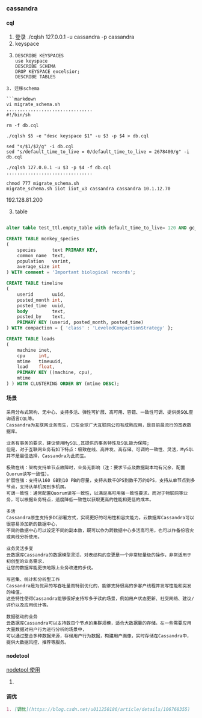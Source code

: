 ### cassandra

#### cql

1. 登录 ./cqlsh 127.0.0.1 -u cassandra -p cassandra
2. keyspace
3. ```
   DESCRIBE KEYSPACES 
   use keyspace 
   DESCRIBE SCHEMA
   DROP KEYSPACE excelsior;
   DESCRIBE TABLES

```
3. 迁移schema

```markdown
vi migrate_schema.sh
................................
#!/bin/sh

rm -f db.cql

./cqlsh $5 -e "desc keyspace $1" -u $3 -p $4 > db.cql

sed "s/$1/$2/g" -i db.cql
sed "s/default_time_to_live = 0/default_time_to_live = 2678400/g" -i db.cql

./cqlsh 127.0.0.1 -u $3 -p $4 -f db.cql
................................

chmod 777 migrate_schema.sh
migrate_schema.sh iiot iiot_v3 cassandra cassandra 10.1.12.70
```



192.128.81.200

3. table

```sql

alter table test_ttl.empty_table with default_time_to_live= 120 AND gc_grace_seconds = 0;

CREATE TABLE monkey_species
(
    species      text PRIMARY KEY,
    common_name  text,
    population   varint,
    average_size int
) WITH comment = 'Important biological records';

CREATE TABLE timeline
(
    userid       uuid,
    posted_month int,
    posted_time  uuid,
    body         text,
    posted_by    text,
    PRIMARY KEY (userid, posted_month, posted_time)
) WITH compaction = { 'class' : 'LeveledCompactionStrategy' };

CREATE TABLE loads
(
    machine inet,
    cpu     int,
    mtime   timeuuid,
    load    float,
    PRIMARY KEY ((machine, cpu),
    mtime
) ) WITH CLUSTERING ORDER BY (mtime DESC);
```

#### 场景

```
采用分布式架构、无中心、支持多活、弹性可扩展、高可用、容错、一致性可调、提供类SQL查询语言CQL等。
Cassandra为互联网业务而生，已在全球广大互联网公司有成熟应用，是目前最流行的宽表数据库。
```

```
业务有事务的要求，建议使用MySQL,其提供的事务特性及SQL能力保障;
但是，对于互联网业务有如下特点：极致在线、高并发、高存储、可调的一致性、灵活，MySQL并不是最佳选择，Cassandra为此而生。

极致在线：架构支持单节点故障时，业务无影响（注：要求节点及数据副本均有冗余，配置Quorum读写一致性）。
扩展性强：支持从160 GB到10 PB的容量，支持从数千QPS到数千万的QPS，支持从单节点到多节点，支持从单机房到多机房。
可调一致性：通常配置Quorum读写一致性，以满足高可用强一致性要求。而对于物联网等业务，可以根据业务特点，适度降低一致性以获取更高的性能和更低的成本。
```

``` 
多活
Cassandra原生支持多DC部署方式，实现更好的可用性和容灾能力。云数据库Cassandra可以很容易添加新的数据中心，
不同的数据中心可以设定不同的副本数，既可以作为跨数据中心多活高可用，也可以作备份容灾或离线分析使用。

业务灵活多变
云数据库Cassandra的数据模型灵活，对表结构的变更是一个非常轻量级的操作，非常适用于初创型的业务需求，
让您的数据库能更快地跟上业务改进的步伐。

写密集、统计和分析型工作
Cassandra是为优异的写吞吐量而特别优化的，能够支持很高的多客户线程并发写性能和突发的峰值，
这些特性使得Cassandra能够很好支持写多于读的场景，例如用户状态更新、社交网络、建议/评价以及应用统计等。

数据驱动的业务
云数据库Cassandra可以支持数百个节点的集群规模，适合大数据量的存储。在一些需要应用大量数据对用户行为进行分析的场景中，
可以通过整合多种数据来源，存储用户行为数据，构建用户画像，实时存储在Cassandra中，提供大数据风控、推荐等服务。
```

#### nodetool

[nodetool 使用](https://blog.csdn.net/u011250186/article/details/106762617)

1.

#### 调优

```markdown
1. [调优](https://blog.csdn.net/u011250186/article/details/106768355)
```

